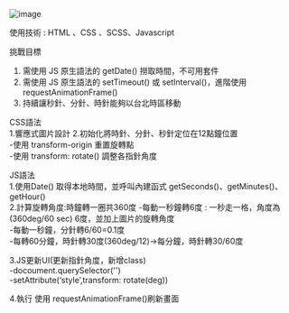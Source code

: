 ![image](https://amyyou.github.io/JS_Dungeon/2F-clock/img/demo.PNG)

使用技術 : HTML 、CSS 、SCSS、Javascript

挑戰目標   
1. 需使用 JS 原生語法的 getDate() 撈取時間，不可用套件
2. 需使用 JS 原生語法的 setTimeout() 或 setInterval()，進階使用 requestAnimationFrame()
3. 持續讓秒針、分針、時針能夠以台北時區移動

 
CSS語法   
1.響應式圖片設計
2.初始化將時針、分針、秒針定位在12點鐘位置    
  -使用 transform-origin 重置旋轉點    
  -使用 transform: rotate() 調整各指針角度     


JS語法   
1.使用Date() 取得本地時間，並呼叫內建函式 getSeconds()、getMinutes()、getHour()   
2.計算旋轉角度:時鐘轉一圈共360度
  -每動一秒鐘轉6度 : 一秒走一格，角度為(360deg/60 sec) 6度，並加上圖片的旋轉角度       
  -每動一秒鐘，分針轉6/60=0.1度     
  -每轉60分鐘，時針轉30度(360deg/12)->每分鐘，時針轉30/60度      


3.JS更新UI(更新指針角度，新增class)    
  -docoument.querySelector('')    
  -setAttribute(‘style’,transform: rotate(deg))   

4.執行
  使用 requestAnimationFrame()刷新畫面
